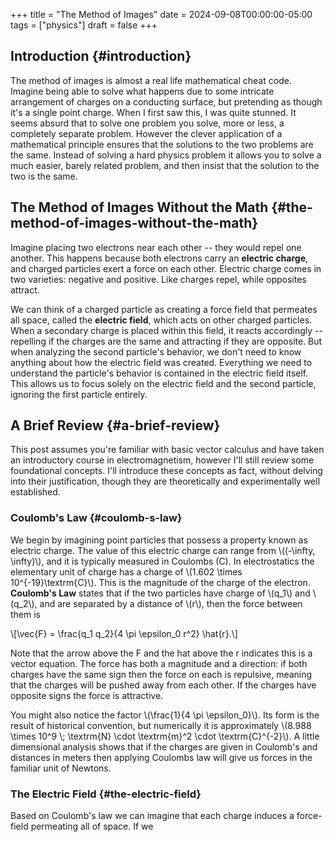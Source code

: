 +++
title = "The Method of Images"
date = 2024-09-08T00:00:00-05:00
tags = ["physics"]
draft = false
+++

## Introduction {#introduction}

The method of images is almost a real life mathematical cheat code. Imagine being able to solve what happens due to some intricate arrangement of charges on a conducting surface, but pretending as though it's a single point charge. When I first saw this, I was quite stunned. It seems absurd that to solve one problem you solve, more or less, a completely separate problem. However the clever application of a mathematical principle ensures that the solutions to the two problems are the same. Instead of solving a hard physics problem it allows you to solve a much easier, barely related problem, and then insist that the solution to the two is the same.


## The Method of Images Without the Math {#the-method-of-images-without-the-math}

Imagine placing two electrons near each other -- they would repel one another. This happens because both electrons carry an **electric charge**, and charged particles exert a force on each other. Electric charge comes in two varieties: negative and positive. Like charges repel, while opposites attract.

We can think of a charged particle as creating a force field that permeates all space, called the **electric field**, which acts on other charged particles. When a secondary charge is placed within this field, it reacts accordingly -- repelling if the charges are the same and attracting if they are opposite. But when analyzing the second particle's behavior, we don't need to know anything about how the electric field was created. Everything we need to understand the particle's behavior is contained in the electric field itself. This allows us to focus solely on the electric field and the second particle, ignoring the first particle entirely.


## A Brief Review {#a-brief-review}

This post assumes you're familiar with basic vector calculus and have taken an introductory course in electromagnetism, however I'll still review some foundational concepts. I'll introduce these concepts as fact, without delving into their justification, though they are theoretically and experimentally well established.


### Coulomb's Law {#coulomb-s-law}

We begin by imagining point particles that possess a property known as electric charge. The value of this electric charge can range from \\((-\infty, \infty)\\), and it is typically measured in Coulombs (C). In electrostatics the elementary unit of charge has a charge of \\(1.602 \times 10^{-19}\textrm{C}\\). This is the magnitude of the charge of the electron. **Coulomb's Law** states that if the two particles have charge of \\(q\_1\\) and \\(q\_2\\), and are separated by a distance of \\(r\\), then the force between them is

\\[\vec{F} = \frac{q\_1 q\_2}{4 \pi \epsilon\_0 r^2} \hat{r}.\\]

Note that the arrow above the F and the hat above the r indicates this is a vector equation. The force has both a magnitude and a direction: if both charges have the same sign then the force on each is repulsive, meaning that the charges will be pushed away from each other. If the charges have opposite signs the force is attractive.

You might also notice the factor \\(\frac{1}{4 \pi \epsilon\_0}\\). Its form is the result of historical convention, but numerically it is approximately \\(8.988 \times 10^9 \\; \textrm{N} \cdot \textrm{m}^2 \cdot \textrm{C}^{-2}\\). A little dimensional analysis shows that if the charges are given in Coulomb's and distances in meters then applying Coulombs law will give us forces in the familiar unit of Newtons.


### The Electric Field {#the-electric-field}

Based on Coulomb's law we can imagine that each charge induces a force-field permeating all of space. If we

<center>

<script type="text/tikz">
  \begin{tikzpicture}
\draw[fill=gray!20] (-8,-0.5) rectangle (8,0.5);
   \node at (0,0.75) {Conducting Plate};

% Positive Charges on one side of the plate
\foreach \x in {-2.5,-1.5,-0.5,0.5,1.5,2.5} {
    \node[scale=1.5, red] at (\x, 0.3) {$+$};
}

% Negative Charges on the opposite side of the plate
\foreach \x in {-2.5,-1.5,-0.5,0.5,1.5,2.5} {
    \node[scale=1.5, blue] at (\x, -0.3) {$-$};
}

% Electric Field lines (E field pointing left to right)
\foreach \x in {-2, -1.5, -1, 1, 1.5, 2} {
    \draw[->, thick] (\x, -4) -- (\x, 4) node[pos=0.9, right] {$\vec{E}$};
}

% Label of E field
\node at (4, 2) {$\vec{E}$ (External Electric Field)};
\end{tikzpicture}
</script>

</center>

<script type="text/tikz">
  \begin{tikzpicture}
\draw (0,200) circle (1in);
\line
\end{tikzpicture}
</script>
